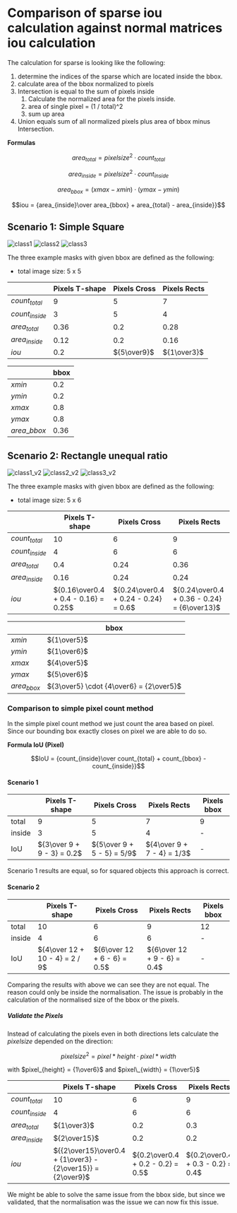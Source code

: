 # Comparison of sparse iou calculation against normal matrices iou calculation

The calculation for sparse is looking like the following:

1. determine the indices of the sparse which are located inside the bbox.
2. calculate area of the bbox normalized to pixels
3. Intersection is equal to the sum of pixels inside
   1. Calculate the normalized area for the pixels inside.
   2. area of single pixel = (1 / total)^2
   3. sum up area
4. Union equals sum of all normalized pixels plus area of bbox minus Intersection.

**Formulas**

$$area_{total} = pixelsize^2 \cdot count_{total}$$

$$area_{inside} = pixelsize^2 \cdot count_{inside}$$

$$area_{bbox} = (xmax -xmin) \cdot (ymax - ymin)$$

$$iou =  {area_{inside}\over area_{bbox} + area_{total} - area_{inside}}$$

## Scenario 1: Simple Square

![class1](assets/class1.png)
![class2](assets/class2.png)
![class3](assets/class3.png)

The three example masks with given bbox are defined as the following:

- total image size: 5 x 5

|                  | Pixels T-shape | Pixels Cross | Pixels Rects |
| ---------------- | -------------- | ------------ | ------------ |
| $count_{total}$  | 9              | 5            | 7            |
| $count_{inside}$ | 3              | 5            | 4            |
| $area_{total}$   | 0.36           | 0.2          | 0.28         |
| $area_{inside}$  | 0.12           | 0.2          | 0.16         |
| $iou$            | 0.2            | ${5\over9}$  | ${1\over3}$  |

|                | bbox |
| -------------- | ---- |
| $xmin$         | 0.2  |
| $ymin$         | 0.2  |
| $xmax$         | 0.8  |
| $ymax$         | 0.8  |
| $area\_{bbox}$ | 0.36 |

## Scenario 2: Rectangle unequal ratio

![class1_v2](assets/class1_v2.png)
![class2_v2](assets/class2_v2.png)
![class3_v2](assets/class3_v2.png)

The three example masks with given bbox are defined as the following:

- total image size: 5 x 6

|                  | Pixels T-shape                       | Pixels Cross                         | Pixels Rects                                |
| ---------------- | ------------------------------------ | ------------------------------------ | ------------------------------------------- |
| $count_{total}$  | 10                                   | 6                                    | 9                                           |
| $count_{inside}$ | 4                                    | 6                                    | 6                                           |
| $area_{total}$   | 0.4                                  | 0.24                                 | 0.36                                        |
| $area_{inside}$  | 0.16                                 | 0.24                                 | 0.24                                        |
| $iou$            | ${0.16\over0.4 + 0.4 - 0.16} = 0.25$ | ${0.24\over0.4 + 0.24 - 0.24} = 0.6$ | ${0.24\over0.4 + 0.36 - 0.24} = {6\over13}$ |

|               | bbox                                    |
| ------------- | --------------------------------------- |
| $xmin$        | ${1\over5}$                             |
| $ymin$        | ${1\over6}$                             |
| $xmax$        | ${4\over5}$                             |
| $ymax$        | ${5\over6}$                             |
| $area_{bbox}$ | ${3\over5} \cdot {4\over6} = {2\over5}$ |

### Comparison to simple pixel count method

In the simple pixel count method we just count the area based on pixel.
Since our bounding box exactly closes on pixel we are able to do so.

**Formula IoU (Pixel)**

$$IoU = {count_{inside}\over count_{total} + count_{bbox} -  count_{inside}}$$

#### Scenario 1

|        | Pixels T-shape             | Pixels Cross               | Pixels Rects               | Pixels bbox |
| ------ | -------------------------- | -------------------------- | -------------------------- | ----------- |
| total  | 9                          | 5                          | 7                          | 9           |
| inside | 3                          | 5                          | 4                          | -           |
| IoU    | ${3\over 9 + 9 - 3} = 0.2$ | ${5\over 9 + 5 - 5} = 5/9$ | ${4\over 9 + 7 - 4} = 1/3$ | -           |

Scenario 1 results are equal, so for squared objects this approach is correct.

#### Scenario 2

|        | Pixels T-shape                 | Pixels Cross                | Pixels Rects                | Pixels bbox |
| ------ | ------------------------------ | --------------------------- | --------------------------- | ----------- |
| total  | 10                             | 6                           | 9                           | 12          |
| inside | 4                              | 6                           | 6                           | -           |
| IoU    | ${4\over 12 + 10 - 4} = 2 / 9$ | ${6\over 12 + 6 - 6} = 0.5$ | ${6\over 12 + 9 - 6} = 0.4$ | -           |

Comparing the results with above we can see they are not equal.
The reason could only be inside the normalisation.
The issue is probably in the calculation of the normalised size of the bbox or the pixels.

##### Validate the Pixels

Instead of calculating the pixels even in both directions lets calculate the $pixelsize$ depended on the direction:

$$ pixelsize^2 = pixel*{height} \cdot pixel*{width}$$

with $pixel_{height} = {1\over6}$ and $pixel\_{width} = {1\over5}$

|                  | Pixels T-shape                                              | Pixels Cross                      | Pixels Rects                      |
| ---------------- | ----------------------------------------------------------- | --------------------------------- | --------------------------------- |
| $count_{total}$  | 10                                                          | 6                                 | 9                                 |
| $count_{inside}$ | 4                                                           | 6                                 | 6                                 |
| $area_{total}$   | ${1\over3}$                                                 | 0.2                               | 0.3                               |
| $area_{inside}$  | ${2\over15}$                                                | 0.2                               | 0.2                               |
| $iou$            | ${{2\over15}\over0.4 + {1\over3} - {2\over15}} = {2\over9}$ | ${0.2\over0.4 + 0.2 - 0.2} = 0.5$ | ${0.2\over0.4 + 0.3 - 0.2} = 0.4$ |

We might be able to solve the same issue from the bbox side, but since we validated, that the normalisation was the issue we can now fix this issue.
